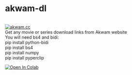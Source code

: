 # akwam-dl
<br> <a href="https://www.akwam.cc" target="_parent\"><img src="https://akwam.cc/files/social_logo.png" alt="akwam.cc"/></a>
<br>Get any movie or series download links from Akwam website
<br>You will need bs4 and bidi:
<br>    pip install python-bidi
<br>    pip install bs4
<br>    pip install numpy
<br>    pip install pyperclip




<a href="https://colab.research.google.com/github/EyadNasr/akwam-dl/blob/main/akwam_dl_forColab_latest.ipynb" target="_parent\"><img src="https://colab.research.google.com/assets/colab-badge.svg" alt="Open In Colab"/></a>
